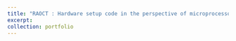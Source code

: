 ```yaml
---
title: "RAOCT : Hardware setup code in the perspective of microprocessor & Desktop"
excerpt: 
collection: portfolio
---
```

